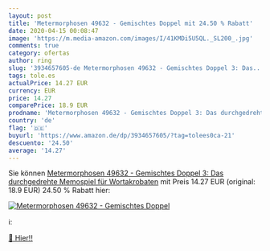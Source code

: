 ```yaml
---
layout: post
title: 'Metermorphosen 49632 - Gemischtes Doppel mit 24.50 % Rabatt'
date: 2020-04-15 00:08:47
image: 'https://m.media-amazon.com/images/I/41KMDi5U5QL._SL200_.jpg'
comments: true
category: ofertas
author: ring
slug: '3934657605-de Metermorphosen 49632 - Gemischtes Doppel 3: Das...'
tags: tole.es
actualPrice: 14.27 EUR
currency: EUR
price: 14.27
comparePrice: 18.9 EUR
prodname: 'Metermorphosen 49632 - Gemischtes Doppel 3: Das durchgedrehte Memospiel für Wortakrobaten'
country: 'de'
flag: '🇩🇪'
buyurl: 'https://www.amazon.de/dp/3934657605/?tag=tolees0ca-21'
descuento: '24.50'
average: '14.27'
---
```


Sie können [Metermorphosen 49632 - Gemischtes Doppel 3: Das durchgedrehte Memospiel für Wortakrobaten](https://www.amazon.de/dp/3934657605/?tag=tolees0ca-21) mit Preis 14.27 EUR (original: 18.9 EUR) 24.50 % Rabatt hier:

[![Metermorphosen 49632 - Gemischtes Doppel](https://m.media-amazon.com/images/I/41KMDi5U5QL._SL200_.jpg)](https://www.amazon.de/dp/3934657605/?tag=tolees0ca-21)

ℹ️:


[🛒 Hier!!](https://www.amazon.de/dp/3934657605/?tag=tolees0ca-21)
